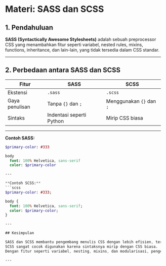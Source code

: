 # Materi: SASS dan SCSS

## 1. Pendahuluan
**SASS (Syntactically Awesome Stylesheets)** adalah sebuah preprocessor CSS yang menambahkan fitur seperti variabel, nested rules, mixins, functions, inheritance, dan lain-lain, yang tidak tersedia dalam CSS standar.

---

## 2. Perbedaan antara SASS dan SCSS

| Fitur        | SASS              | SCSS                 |
|--------------|-------------------|----------------------|
| Ekstensi     | `.sass`           | `.scss`              |
| Gaya penulisan | Tanpa `{}` dan `;` | Menggunakan `{}` dan `;` |
| Sintaks      | Indentasi seperti Python | Mirip CSS biasa     |

---
**Contoh SASS:**
```sass
$primary-color: #333

body
  font: 100% Helvetica, sans-serif
  color: $primary-color

---

**Contoh SCSS:**
```scss
$primary-color: #333;

body {
  font: 100% Helvetica, sans-serif;
  color: $primary-color;
}

---

## Kesimpulan

SASS dan SCSS membantu pengembang menulis CSS dengan lebih efisien, terstruktur, dan scalable.  
SCSS sangat cocok digunakan karena sintaksnya mirip dengan CSS biasa.  
Dengan fitur seperti variabel, nesting, mixins, dan modularisasi, pengelolaan gaya dalam proyek menjadi lebih cepat dan efisien.

---
